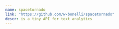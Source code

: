 ```yaml
---
name: spacetornado
link: "https://github.com/w-bonelli/spacetornado"
descr: is a tiny API for text analytics
---
```

